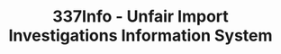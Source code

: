 ---
bigquery: https://console.cloud.google.com/bigquery?p=patents-public-data&d=usitc_investigations&page=dataset&project=sheets-management-319211
citation: US International Trade Commission 337Info Unfair Import Investigations Information
  System
contributors: US International Trade Comission
cost: None
description: US International Trade Commission 337Info Unfair Import Investigations
  Information System contains data on investigations done under Section 337. Section
  337 declares the infringement of certain statutory intellectual property rights
  and other forms of unfair competition in import trade to be unlawful practices.
  Most Section 337 investigations involve allegations of patent or registered trademark
  infringement.
documentation: FAQ and tutorial available on the site
last_edit: 04/07/2022, 08:48:55
location: https://pubapps2.usitc.gov/337external/
maintained_by: US International Trade Comission
schema_fields:
- finalIdOnViolationIssue
- scheduledStartDateEvidHear
- aljAssigned
- currentActiveALJ
- issueDateOtherNonFinal
- teoIdDueDate
- title
- internalRemand
- markmanHearing
- dateOfPublicationFrNotice
- finalIdOnViolationDue
- actualStartDateEvidHear
- copyrightNumbers
- targetDate
- finalDetNoViolation
- respondent
- id
- htsNumbers
- investigationNo
- ouiiAttorney
- actualEndDateEvidHear
- patentNumbers
- scheduledEndDateEvidHear
- publication_number
- lastUpdated
- currentStatus
- ouiiParticipation
- gcAttorney
- dateCreated
- invUnfairAct
- finalDetViolation
- teoIdIssueDate
- startDateMarkmanHearing
- investigationType
- cafcAppeals
- docketNo
- teoProceedingInvolved
- endDateMarkmanHearing
- teoReliefGranted
- dateComplaintFiled
- complainant
- patentNumber
- investigationTermDate
- trademarkNumbers
shortname: unfair_import_investigations
tags:
- import
- legal
- trade
timeframe: 2008-2021 (prior to 2008 downloadable as a JSON file)
title: 337Info - Unfair Import Investigations Information System
uuid: 2721f5ec-e599-4890-9265-9706719fc71e
---